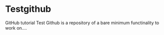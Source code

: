 # Testgithub
GitHub tutorial
Test Github is a repository of a bare minimum functinality to work on....


